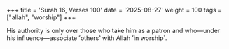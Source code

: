 +++
title = 'Surah 16, Verses 100'
date = '2025-08-27'
weight = 100
tags = ["allah", "worship"]
+++

His authority is only over those who take him as a patron and who—under his influence—associate ˹others˺ with Allah ˹in worship˺.